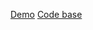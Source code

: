 [Demo](https://alexdefender.github.io/weather-app-component/)
[Code base](https://github.com/alexdefender/weather-app-component)